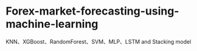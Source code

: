 # Forex-market-forecasting-using-machine-learning
KNN、XGBoost、RandomForest、SVM、MLP、LSTM and Stacking model
